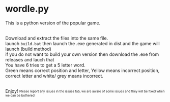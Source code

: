 # wordle.py

This is a python version of the popular game.<br><br>

Download and extract the files into the same file. <br>
launch `build.bat` then launch the .exe generated in dist and the game will launch (build method)<br>
if you do not want to build your own version then download the .exe from releases and lauch that<br>
You have 6 tries to get a 5 letter word.<br>
Green means correct position and letter, Yellow means incorrect position, correct letter and white/ grey means incorrect.<br><br>

Enjoy!
<sub><sup>Please report any issues in the issues tab, we are aware of some issues and they will be fixed when we can be bothered</sup></sub>
